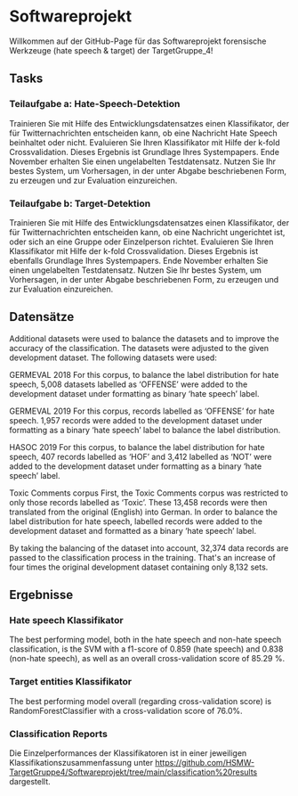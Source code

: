 # Softwareprojekt

Willkommen auf der GitHub-Page für das Softwareprojekt forensische Werkzeuge (hate speech &amp; target) der TargetGruppe_4!

## Tasks
### Teilaufgabe a: Hate-Speech-Detektion

Trainieren Sie mit Hilfe des Entwicklungsdatensatzes einen Klassifikator, der für Twitternachrichten entscheiden kann, ob eine Nachricht Hate Speech beinhaltet oder nicht. Evaluieren Sie Ihren Klassifikator mit Hilfe der k-fold Crossvalidation. Dieses Ergebnis ist Grundlage Ihres Systempapers. Ende November erhalten Sie einen ungelabelten Testdatensatz. Nutzen Sie Ihr bestes System, um Vorhersagen, in der unter Abgabe beschriebenen Form, zu erzeugen und zur Evaluation einzureichen.


### Teilaufgabe b: Target-Detektion

Trainieren Sie mit Hilfe des Entwicklungsdatensatzes einen Klassifikator, der für Twitternachrichten entscheiden kann, ob eine Nachricht ungerichtet ist, oder sich an eine Gruppe oder Einzelperson richtet. Evaluieren Sie Ihren Klassifikator mit Hilfe der k-fold Crossvalidation. Dieses Ergebnis ist ebenfalls Grundlage Ihres Systempapers. Ende November erhalten Sie einen ungelabelten Testdatensatz. Nutzen Sie Ihr bestes System, um Vorhersagen, in der unter Abgabe beschriebenen Form, zu erzeugen und zur Evaluation einzureichen.

## Datensätze

Additional datasets were used to balance the datasets and to improve the accuracy of the classification. The datasets were adjusted to the given development dataset. The following datasets were used:

GERMEVAL 2018
For this corpus, to balance the label distribution for hate speech, 5,008 datasets labelled as ‘OFFENSE’ were added to the development dataset under formatting as binary ‘hate speech’ label.

GERMEVAL 2019
For this corpus, records labelled as ‘OFFENSE’ for hate speech. 1,957 records were added to the development dataset under formatting as a binary ‘hate speech’ label to balance the label distribution.

HASOC 2019
For this corpus, to balance the label distribution for hate speech, 407 records labelled as ‘HOF’ and 3,412 labelled as ‘NOT’ were added to the development dataset under formatting as a binary ‘hate speech’ label.

Toxic Comments corpus
First, the Toxic Comments corpus was restricted to only those records labelled as ‘Toxic’. These 13,458 records were then translated from the original (English) into German. In order to balance the label distribution for hate speech, labelled records were added to the development dataset and formatted as a binary ‘hate speech’ label.

By taking the balancing of the dataset into account, 32,374 data records are passed to the classification process in the training. That's an increase of four times the original development dataset containing only 8,132 sets.

## Ergebnisse
### Hate speech Klassifikator

The best performing model, both in the hate speech and non-hate speech classification, is the SVM with a f1-score of 0.859 (hate speech) and 0.838 (non-hate speech), as well as an overall cross-validation score of 85.29 %.

### Target entities Klassifikator

The best performing model overall (regarding cross-validation score) is RandomForestClassifier with a cross-validation score of 76.0%.

### Classification Reports

Die Einzelperformances der Klassifikatoren ist in einer jeweiligen Klassifikationszusammenfassung unter https://github.com/HSMW-TargetGruppe4/Softwareprojekt/tree/main/classification%20results dargestellt. 

